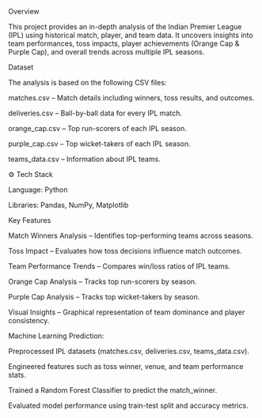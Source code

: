 Overview

This project provides an in-depth analysis of the Indian Premier League (IPL) using historical match, player, and team data. It uncovers insights into team performances, toss impacts, player achievements (Orange Cap & Purple Cap), and overall trends across multiple IPL seasons.

Dataset

The analysis is based on the following CSV files:

matches.csv – Match details including winners, toss results, and outcomes.

deliveries.csv – Ball-by-ball data for every IPL match.

orange_cap.csv – Top run-scorers of each IPL season.

purple_cap.csv – Top wicket-takers of each IPL season.

teams_data.csv – Information about IPL teams.

⚙ Tech Stack

Language: Python

Libraries: Pandas, NumPy, Matplotlib

 Key Features

 Match Winners Analysis – Identifies top-performing teams across seasons.

 Toss Impact – Evaluates how toss decisions influence match outcomes.

 Team Performance Trends – Compares win/loss ratios of IPL teams.

 Orange Cap Analysis – Tracks top run-scorers by season.

 Purple Cap Analysis – Tracks top wicket-takers by season.

 Visual Insights – Graphical representation of team dominance and player consistency.

 Machine Learning Prediction:
 
Preprocessed IPL datasets (matches.csv, deliveries.csv, teams_data.csv).

Engineered features such as toss winner, venue, and team performance stats.

Trained a Random Forest Classifier to predict the match_winner.

Evaluated model performance using train-test split and accuracy metrics.
